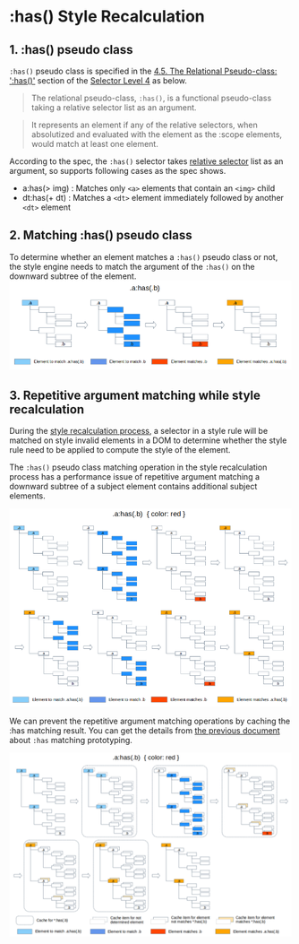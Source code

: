 # :has() Style Recalculation

## 1. :has() pseudo class

`:has()` pseudo class is specified in the [4.5. The Relational Pseudo-class: ':has()'](https://www.w3.org/TR/selectors-4/#relational) section of the [Selector Level 4](https://www.w3.org/TR/selectors-4) as below.

> The relational pseudo-class, `:has()`, is a functional pseudo-class taking a relative selector list as an argument.

> It represents an element if any of the relative selectors, when absolutized and evaluated with the element as the :scope elements, would match at least one element.

According to the spec, the `:has()` selector takes [relative selector](https://www.w3.org/TR/selectors-4/#relative-selector) list as an argument, so supports following cases as the spec shows.
 * a:has(> img) : Matches only `<a>` elements that contain an `<img>` child
 * dt:has(+ dt) : Matches a `<dt>` element immediately followed by another `<dt>` element

## 2. Matching :has() pseudo class

To determine whether an element matches a `:has()` pseudo class or not, the style engine needs to match the argument of the `:has()` on the downward subtree of the element.
![match has pseudo class](images/matching-has-pseudo-class.png)

## 3. Repetitive argument matching while style recalculation

During the [style recalculation process](blink-css-style-invalidation.md#2-the-style-invalidation-and-style-recalculation), a selector in a style rule will be matched on style invalid elements in a DOM to determine whether the style rule need to be applied to compute the style of the element.

The `:has()` pseudo class matching operation in the style recalculation process has a performance issue of repetitive argument matching a downward subtree of a subject element contains additional subject elements.

![Repetitive argument matching while style recalculation](images/repetitive-argument-matching-while-style-recalculation.png)

We can prevent the repetitive argument matching operations by caching the :has matching result. You can get the details from [the previous document](https://docs.google.com/document/d/1pk9rGRoxZ-axaf9OEeQ0Wk7SBebhpC-WUIw1-czmxt0/edit#heading=h.d6oztpar5hb8) about `:has` matching prototyping.

![Caching :has matching result to prevent repetitive matching](images/caching-has-matching-result-to-prevent-repetitive-matching.png)
